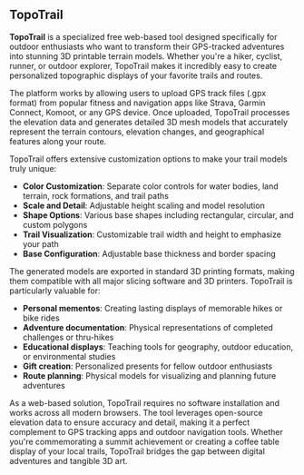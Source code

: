 ## TopoTrail

**TopoTrail** is a specialized free web-based tool designed specifically for outdoor enthusiasts who want to transform their GPS-tracked adventures into stunning 3D printable terrain models. Whether you're a hiker, cyclist, runner, or outdoor explorer, TopoTrail makes it incredibly easy to create personalized topographic displays of your favorite trails and routes.

The platform works by allowing users to upload GPS track files (.gpx format) from popular fitness and navigation apps like Strava, Garmin Connect, Komoot, or any GPS device. Once uploaded, TopoTrail processes the elevation data and generates detailed 3D mesh models that accurately represent the terrain contours, elevation changes, and geographical features along your route.

TopoTrail offers extensive customization options to make your trail models truly unique:

- **Color Customization**: Separate color controls for water bodies, land terrain, rock formations, and trail paths
- **Scale and Detail**: Adjustable height scaling and model resolution
- **Shape Options**: Various base shapes including rectangular, circular, and custom polygons
- **Trail Visualization**: Customizable trail width and height to emphasize your path
- **Base Configuration**: Adjustable base thickness and border spacing

The generated models are exported in standard 3D printing formats, making them compatible with all major slicing software and 3D printers. TopoTrail is particularly valuable for:

- **Personal mementos**: Creating lasting displays of memorable hikes or bike rides
- **Adventure documentation**: Physical representations of completed challenges or thru-hikes
- **Educational displays**: Teaching tools for geography, outdoor education, or environmental studies
- **Gift creation**: Personalized presents for fellow outdoor enthusiasts
- **Route planning**: Physical models for visualizing and planning future adventures

As a web-based solution, TopoTrail requires no software installation and works across all modern browsers. The tool leverages open-source elevation data to ensure accuracy and detail, making it a perfect complement to GPS tracking apps and outdoor navigation tools. Whether you're commemorating a summit achievement or creating a coffee table display of your local trails, TopoTrail bridges the gap between digital adventures and tangible 3D art.